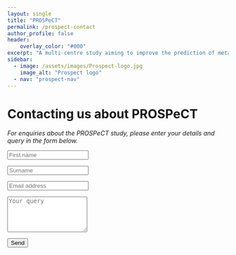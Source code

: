 ```yaml
---
layout: single
title: "PROSPeCT"
permalink: /prospect-contact
author_profile: false
header:
    overlay_color: "#000"
excerpt: "A multi-centre study aiming to improve the prediction of metastatic disease in primary colorectal cancer"
sidebar:
  - image: /assets/images/Prospect-logo.jpg
    image_alt: "Prospect logo"
  - nav: "prospect-nav"
---
```


# Contacting us about PROSPeCT

*For enquiries about the PROSPeCT study, please enter your details and query in the form below.*

<form action="https://smartforms.dev/submit/6220bbf77a195017922de9f8" method="POST">

  <input type="text" id="fname" name="fname" placeholder="First name" required><br>

  <input type="text" id="sname" name="sname" placeholder="Surname" required><br>

  <input type="email" id="email" name="email" placeholder="Email address" required><br>

  <textarea id="query" name="query" placeholder="Your query" rows="5" required></textarea>

  <button type="submit">Send</button>
</form>
